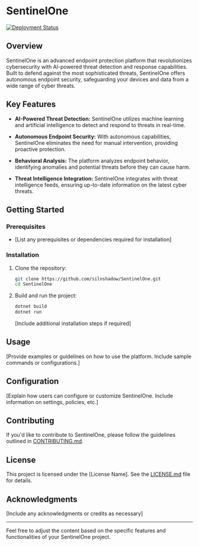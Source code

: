 # SentinelOne

[![Deployment Status](https://github.com/silnshadow/SentinelOne/actions/workflows/dotnet.yml/badge.svg)](https://github.com/silnshadow/SentinelOne/actions/workflows/dotnet.yml)

## Overview

SentinelOne is an advanced endpoint protection platform that revolutionizes cybersecurity with AI-powered threat detection and response capabilities. Built to defend against the most sophisticated threats, SentinelOne offers autonomous endpoint security, safeguarding your devices and data from a wide range of cyber threats.

## Key Features

- **AI-Powered Threat Detection:** SentinelOne utilizes machine learning and artificial intelligence to detect and respond to threats in real-time.

- **Autonomous Endpoint Security:** With autonomous capabilities, SentinelOne eliminates the need for manual intervention, providing proactive protection.

- **Behavioral Analysis:** The platform analyzes endpoint behavior, identifying anomalies and potential threats before they can cause harm.

- **Threat Intelligence Integration:** SentinelOne integrates with threat intelligence feeds, ensuring up-to-date information on the latest cyber threats.

## Getting Started

### Prerequisites

- [List any prerequisites or dependencies required for installation]

### Installation

1. Clone the repository:

   ```bash
   git clone https://github.com/silnshadow/SentinelOne.git
   cd SentinelOne
   ```

2. Build and run the project:

   ```bash
   dotnet build
   dotnet run
   ```

   [Include additional installation steps if required]

## Usage

[Provide examples or guidelines on how to use the platform. Include sample commands or configurations.]

## Configuration

[Explain how users can configure or customize SentinelOne. Include information on settings, policies, etc.]

## Contributing

If you'd like to contribute to SentinelOne, please follow the guidelines outlined in [CONTRIBUTING.md](CONTRIBUTING.md).

## License

This project is licensed under the [License Name]. See the [LICENSE.md](LICENSE.md) file for details.

## Acknowledgments

[Include any acknowledgments or credits as necessary]

---

Feel free to adjust the content based on the specific features and functionalities of your SentinelOne project.

